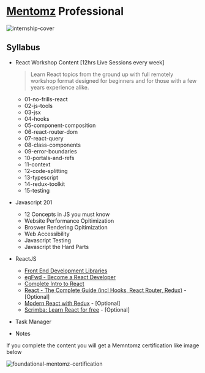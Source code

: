 # [Mentomz](https://www.mentomz.com/) Professional

![internship-cover](../images/professional-cover.png)

## Syllabus

- React Workshop Content [12hrs Live Sessions every week]
  > Learn React topics from the ground up with full remotely workshop format designed for beginners and for those with a few years experience alike.
    - 01-no-frills-react
    - 02-js-tools
    - 03-jsx
    - 04-hooks
    - 05-component-composition
    - 06-react-router-dom
    - 07-react-query
    - 08-class-components
    - 09-error-boundaries
    - 10-portals-and-refs
    - 11-context
    - 12-code-splitting
    - 13-typescript
    - 14-redux-toolkit
    - 15-testing

- Javascript 201
  - 12 Concepts in JS you must know
  - Website Performance Opitimization
  - Broswer Rendering Opitimization
  - Web Accessibility
  - Javascript Testing
  - Javascript the Hard Parts

- ReactJS
  
  - [Front End Development Libraries](https://www.freecodecamp.org/learn/front-end-development-libraries/)
  - [egFwd - Become a React Developer](https://egfwd.com/specializtion/react-development/)
  - [Complete Intro to React](https://www.youtube.com/playlist?list=PLLWuK602vNiWEV2_JaGvNLUymUPXZv63r)
  - [React - The Complete Guide (incl Hooks, React Router, Redux)](https://www.udemy.com/course/react-the-complete-guide-incl-redux/) - [Optional]
  - [Modern React with Redux](https://www.udemy.com/course/react-redux/?src=sac&kw=Modern+React+with+Redux) - [Optional]
  - [Scrimba: Learn React for free](https://scrimba.com/learn/learnreact) - [Optional]

- Task Manager

- Notes

If you complete the content you will get a Memntomz certification like image below

![foundational-mentomz-certification](../images/professional-mentomz-certification.png)
